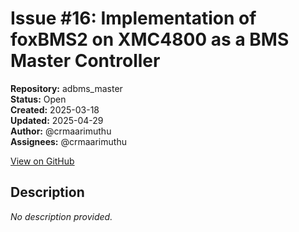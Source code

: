 # Issue #16: Implementation of foxBMS2 on XMC4800 as a BMS Master Controller

**Repository:** adbms_master  
**Status:** Open  
**Created:** 2025-03-18  
**Updated:** 2025-04-29  
**Author:** @crmaarimuthu  
**Assignees:** @crmaarimuthu  

[View on GitHub](https://github.com/Simtestlab/adbms_master/issues/16)

## Description

*No description provided.*